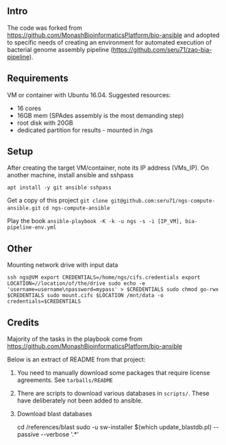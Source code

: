 Intro
--
The code was forked from https://github.com/MonashBioinformaticsPlatform/bio-ansible and adopted to specific needs of creating an environment 
for automated execution of bacterial genome assembly pipeline (https://github.com/seru71/zao-bia-pipeline).


Requirements
--

VM or container with Ubuntu 16.04. 
Suggested resources: 

 - 16 cores
 - 16GB mem (SPAdes assembly is the most demanding step) 
 - root disk with 20GB
 - dedicated partition for results - mounted in /ngs


Setup
--

After creating the target VM/container, note its IP address (VMs_IP).
On another machine, install ansible and sshpass

`apt install -y git ansible sshpass`

Get a copy of this project
`git clone git@github.com:seru71/ngs-compute-ansible.git`
`cd ngs-compute-ansible`

Play the book
`ansible-playbook -K -k -u ngs -s -i [IP_VM], bia-pipeline-env.yml`

Other
--

Mounting network drive with input data

`ssh ngs@VM
export CREDENTIALS=/home/ngs/cifs.credentials
export LOCATION=//location/of/the/drive
sudo echo -e 'username=username\npassword=mypass' > $CREDENTIALS
sudo chmod go-rwx $CREDENTIALS
sudo mount.cifs $LOCATION /mnt/data -o credentials=$CREDENTIALS`



Credits
--

Majority of the tasks in the playbook come from https://github.com/MonashBioinformaticsPlatform/bio-ansible

Below is an extract of README from that project:
   
 1. You need to manually download some packages that require license agreements.  See `tarballs/README`

 2. There are scripts to download various databases in `scripts/`. These have deliberately not been added to ansible.

 3. Download blast databases

    cd /references/blast
    sudo -u sw-installer $(which update_blastdb.pl) --passive --verbose '.*'


